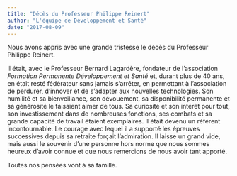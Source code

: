 ```yaml
---
title: "Décès du Professeur Philippe Reinert"
author: "L'équipe de Développement et Santé"
date: "2017-08-09"
---
```


Nous avons appris avec une grande tristesse le décès du Professeur Philippe Reinert.

Il était, avec le Professeur Bernard Lagardère, fondateur de l’association *Formation Permanente Développement et Santé* et, durant plus de 40 ans, en était resté fédérateur sans jamais s’arrêter, en permettant  à l’association de perdurer, d’innover et de s’adapter aux nouvelles technologies.
Son humilité et sa bienveillance, son dévouement, sa disponibilité permanente et sa générosité le faisaient aimer de tous.
Sa curiosité et son intérêt pour tout, son investissement dans de nombreuses fonctions, ses combats et sa grande capacité de travail étaient exemplaires. Il était devenu un référent incontournable.
Le courage avec lequel il a supporté les épreuves successives depuis sa retraite forçait l’admiration.
Il laisse un grand vide, mais aussi le souvenir d’une personne hors norme que nous sommes heureux d’avoir connue et que nous remercions de nous avoir tant apporté.

Toutes nos pensées vont à sa famille.
